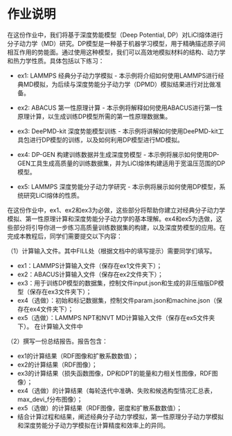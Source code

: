 # 作业说明

在这份作业中，我们将基于深度势能模型（Deep Potential, DP）对LiCl熔体进行分子动力学（MD）研究。DP模型是一种基于机器学习模型，用于精确描述原子间相互作用的势能面。通过使用这种模型，我们可以高效地模拟材料的结构、动力学和热力学性质。具体包括以下练习：

- ex1: LAMMPS 经典分子动力学模拟 - 本示例将介绍如何使用LAMMPS进行经典MD模拟，为后续与深度势能分子动力学（DPMD）模拟结果进行对比做准备。

- ex2: ABACUS 第一性原理计算 - 本示例将解释如何使用ABACUS进行第一性原理计算，以生成训练DP模型所需的第一性原理数据集。

- ex3: DeePMD-kit 深度势能模型训练 - 本示例将讲解如何使用DeePMD-kit工具包进行DP模型的训练，以及如何利用DP模型进行MD模拟。

- ex4: DP-GEN 构建训练数据并生成深度势模型 - 本示例将展示如何使用DP-GEN工具生成高质量的训练数据集，并为LiCl熔体构建适用于宽温压范围的DP模型。

- ex5: LAMMPS 深度势能分子动力学研究 - 本示例将展示如何使用DP模型，系统研究LiCl熔体的性质。

在这份作业中，ex1、ex2和ex3为必做，这些部分将帮助你建立对经典分子动力学模拟、第一性原理计算和深度势能分子动力学的基本理解。ex4和ex5为选做，这些部分将引导你进一步练习高质量训练数据集的构建，以及深度势模型的应用。在完成本教程后，同学们需要提交以下内容：

（1）计算输入文件。其中FILL处（根据文档中的填写提示）需要同学们填写。
- ex1：LAMMPS计算输入文件（保存在ex1文件夹下）；
- ex2：ABACUS计算输入文件（保存在ex2文件夹下）；
- ex3：用于训练DP模型的数据集，控制文件input.json和生成的非压缩版DP模型（保存在ex3文件夹下）；
- ex4（选做）：初始和标记数据集，控制文件param.json和machine.json（保存在ex4文件夹下）；
- ex5（选做）：LAMMPS NPT和NVT MD计算输入文件（保存在ex5文件夹下）。
在计算输入文件中

（2）撰写一份总结报告。报告包含：
- ex1的计算结果（RDF图像和扩散系数数值）；
- ex2的计算结果（RDF图像）；
- ex3的计算结果（损失函数图像，DP和DPT的能量和力相关性图像，RDF图像）；
- ex4（选做）的计算结果（每轮迭代中准确、失败和候选构型情况汇总表，max_devi_f分布图像）；
- ex5（选做）的计算结果（RDF图像，密度和扩散系数数值）；
- 结合计算过程和结果，阐述经典分子动力学模拟，第一性原理分子动力学模拟和深度势能分子动力学模拟在计算精度和效率上的异同。
